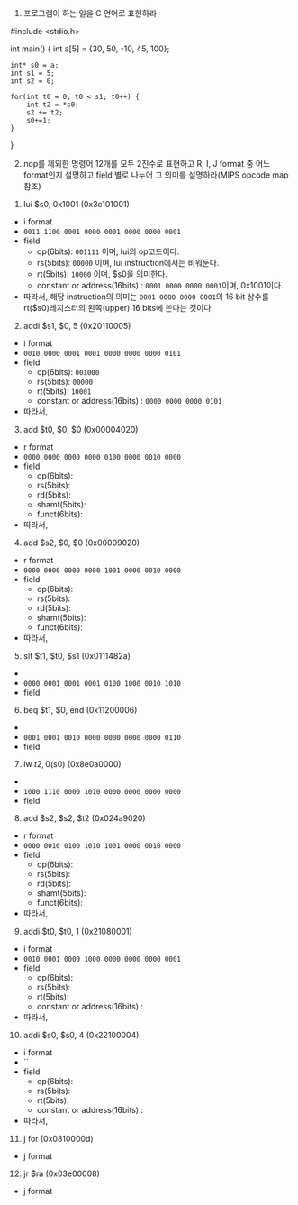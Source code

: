 1) 프로그램이 하는 일을 C 언어로 표현하라

#include <stdio.h>

int main() {
    int a[5] = {30, 50, -10, 45, 100};
    
    int* s0 = a;
    int s1 = 5;
    int s2 = 0;

    for(int t0 = 0; t0 < s1; t0++) {
        int t2 = *s0;
        s2 += t2;
        s0+=1;
    }
}


2) nop를 제외한 명령어 12개를 모두 2진수로 표현하고 R, I, J format 중 어느 format인지 설명하고
field 별로 나누어 그 의미를 설명하라(MIPS opcode map 참조)


1. lui $s0, 0x1001 (0x3c101001)
- i format
- `0011 1100 0001 0000 0001 0000 0000 0001`
- field
    - op(6bits): `001111` 이며, lui의 op코드이다.
    - rs(5bits): `00000` 이며, lui instruction에서는 비워둔다.  
    - rt(5bits): `10000` 이며, $s0을 의미한다. 
    - constant or address(16bits) : `0001 0000 0000 0001`이며, 0x1001이다.
- 따라서, 해당 instruction의 의미는 `0001 0000 0000 0001`의 16 bit 상수를  rt($s0)레지스터의 왼쪽(upper) 16 bits에 쓴다는 것이다.

2. addi $s1, $0, 5 (0x20110005)
- i format
- `0010 0000 0001 0001 0000 0000 0000 0101`
- field
    - op(6bits): `001000`
    - rs(5bits): `00000`
    - rt(5bits):  `10001`
    - constant or address(16bits) : `0000 0000 0000 0101`
- 따라서, 

3. add $t0, $0, $0  (0x00004020)
- r format
- `0000 0000 0000 0000 0100 0000 0010 0000`
- field
    - op(6bits): 
    - rs(5bits):
    - rd(5bits):
    - shamt(5bits):
    - funct(6bits):
- 따라서, 

4. add $s2, $0, $0 (0x00009020)
- r format
- `0000 0000 0000 0000 1001 0000 0010 0000`
- field
    - op(6bits): 
    - rs(5bits):
    - rd(5bits):
    - shamt(5bits):
    - funct(6bits):
- 따라서, 

5. slt $t1, $t0, $s1 (0x0111482a)
- 
- `0000 0001 0001 0001 0100 1000 0010 1010`
- field

6. beq $t1, $0, end (0x11200006)
- 
- `0001 0001 0010 0000 0000 0000 0000 0110`
- field

7. lw $t2, 0($s0) (0x8e0a0000)
- 
- `1000 1110 0000 1010 0000 0000 0000 0000`
- field

8. add $s2, $s2, $t2 (0x024a9020)
- r format
- `0000 0010 0100 1010 1001 0000 0010 0000`
- field
    - op(6bits): 
    - rs(5bits):
    - rd(5bits):
    - shamt(5bits):
    - funct(6bits):
- 따라서, 

9. addi $t0, $t0, 1 (0x21080001)
- i format
- `0010 0001 0000 1000 0000 0000 0000 0001`
- field
    - op(6bits): 
    - rs(5bits): 
    - rt(5bits):  
    - constant or address(16bits) :
- 따라서, 

10. addi $s0, $s0, 4 (0x22100004)
- i format
- ``
- field
    - op(6bits): 
    - rs(5bits): 
    - rt(5bits):  
    - constant or address(16bits) :
- 따라서, 

11. j for (0x0810000d)
- j format

12. jr $ra (0x03e00008)
- j format
